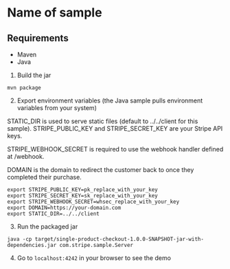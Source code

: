 # Name of sample

## Requirements
* Maven
* Java

1. Build the jar
```
mvn package
```

2. Export environment variables
(the Java sample pulls environment variables from your system)

STATIC_DIR is used to serve static files (default to ../../client for this sample).
STRIPE_PUBLIC_KEY and STRIPE_SECRET_KEY are your Stripe API keys.

STRIPE_WEBHOOK_SECRET is required to use the webhook handler defined at /webhook.

DOMAIN is the domain to redirect the customer back to once they completed their purchase.

```
export STRIPE_PUBLIC_KEY=pk_replace_with_your_key
export STRIPE_SECRET_KEY=sk_replace_with_your_key
export STRIPE_WEBHOOK_SECRET=whsec_replace_with_your_key
export DOMAIN=https://your-domain.com
export STATIC_DIR=../../client
```

3. Run the packaged jar
```
java -cp target/single-product-checkout-1.0.0-SNAPSHOT-jar-with-dependencies.jar com.stripe.sample.Server
```

4. Go to `localhost:4242` in your browser to see the demo
